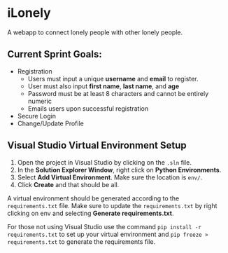 # iLonely
A webapp to connect lonely people with other lonely people.

## Current Sprint Goals:
 + Registration
   + Users must input a unique **username** and **email** to register.
   + User must also input **first name**, **last name**, and **age**
   + Password must be at least 8 characters and cannot be entirely numeric
   + Emails users upon successful registration
 + Secure Login
 + Change/Update Profile

## Visual Studio Virtual Environment Setup
 1. Open the project in Visual Studio by clicking on the `.sln` file.
 2. In the **Solution Explorer Window**, right click on **Python Environments**.
 3. Select **Add Virtual Environment**. Make sure the location is `env/`.
 4. Click **Create** and that should be all.

A virtual environment should be generated according to the `requirements.txt` file. Make sure to update the `requirements.txt` by right clicking on env and selecting **Generate requirements.txt**.

For those not using Visual Studio use the command `pip install -r requirements.txt` to set up your virtual environment and `pip freeze > requirements.txt` to generate the requirements file.
